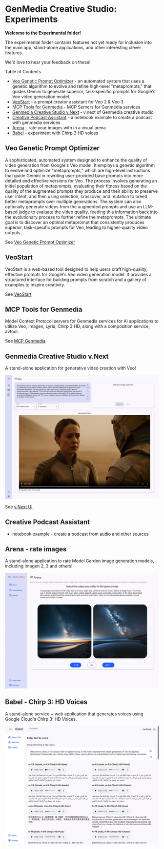 # GenMedia Creative Studio: Experiments

__Welcome to the Experimental folder!__

The experimental folder contains features not yet ready for inclusion into the main app, stand-alone applications, and other interesting clever features. 

We'd love to hear your feedback on these!

Table of Contents

* [Veo Genetic Prompt Optimizer](#veo-genetic-prompt-optimizer) - an automated system that uses a genetic algorithm to evolve and refine high-level "metaprompts," that guides Gemini to generate superior, task-specific prompts for Google's Veo video generation model.
* [VeoStart](#veostart) - a prompt creator assistant for Veo 2 & Veo 3
* [MCP Tools for Genmedia](#mcp-tools-for-genmedia) - MCP Servers for Genmedia services
* [Genmedia Creative Studio v.Next](#genmedia-creative-studio-vnext) - v.next of Genmedia creative studio
* [Creative Podcast Assistant](#creative-podcast-assistant) - a notebook example to create a podcast with genmedia services
* [Arena](#arena---rate-images) - rate your images with in a visual arena
* [Babel](#babel---chirp-3-hd-voices) - experiment with Chirp 3 HD voices

## Veo Genetic Prompt Optimizer

A sophisticated, automated system designed to enhance the quality of video generation from  Google's Veo model. It employs a genetic algorithm to evolve and optimize "metaprompts," which are high-level instructions that guide Gemini in rewriting user-provided base prompts into more detailed and effective versions for Veo. The process involves generating  an initial population of metaprompts, evaluating their fitness based on the quality of the augmented prompts they produce and their ability to   preserve user intent, and then using selection, crossover, and mutation to breed better metaprompts over multiple generations. The system can  also optionally generate videos from the augmented prompts and use an LLM-based judge to evaluate the video quality, feeding this information   back into the evolutionary process to further refine the metaprompts. The ultimate goal is to discover an optimal metaprompt that consistently  produces superior, task-specific prompts for Veo, leading to higher-quality video outputs.

See [Veo Genetic Prompt Optimizer](./veo-genetic-prompt-optimizer/)

## VeoStart

VeoStart is a web-based tool designed to help users craft high-quality, effective prompts for Google's Veo video generation model. It provides a structured interface for building prompts from scratch and a gallery of examples to inspire creativity.

See [VeoStart](./VeoStart/)

## MCP Tools for Genmedia

Model Context Protocol servers for Genmedia services for AI applications to utilize Veo, Imagen, Lyria, Chirp 3 HD, along with a composition service, avtool.

See [MCP Genmedia](./mcp-genmedia/)


## Genmedia Creative Studio v.Next

A stand-alone application for generative video creation with Veo!

![v.Next app ui](assets/veo-app.png)

See [v.Next UI](./veo-app/)

## Creative Podcast Assistant

* notebook example - create a podcast from audio and other sources


## Arena - rate images

A stand-alone application to rate Model Garden image generation models, including Imagen 2, 3 and others!

![arena experimental app ui](assets/arena.png)


## Babel - Chirp 3: HD Voices

A stand-alone service + web application that generates voices using Google Cloud's Chirp 3: HD Voices.

![babel experimental app ui](assets/babel.png)
